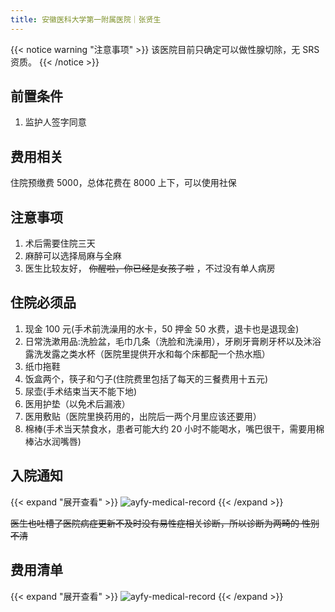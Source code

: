 ```yaml
---
title: 安徽医科大学第一附属医院｜张贤生
---
```


{{< notice warning "注意事项" >}} 该医院目前只确定可以做性腺切除，无 SRS 资质。 {{< /notice >}}

## 前置条件

1. 监护人签字同意

## 费用相关

住院预缴费 5000，总体花费在 8000 上下，可以使用社保

## 注意事项

1. 术后需要住院三天
1. 麻醉可以选择局麻与全麻
1. 医生比较友好， ~~你醒啦，你已经是女孩子啦~~ ，不过没有单人病房

## 住院必须品

1. 现金 100 元(手术前洗澡用的水卡，50 押金 50 水费，退卡也是退现金)
1. 日常洗漱用品:洗脸盆，毛巾几条（洗脸和洗澡用），牙刷牙膏刷牙杯以及沐浴露洗发露之类水杯（医院里提供开水和每个床都配一个热水瓶）
1. 纸巾拖鞋
1. 饭盒两个，筷子和勺子(住院费里包括了每天的三餐费用十五元)
1. 尿壶(手术结束当天不能下地)
1. 医用护垫（以免术后漏液）
1. 医用敷贴（医院里换药用的，出院后一两个月里应该还要用）
1. 棉棒(手术当天禁食水，患者可能大约 20 小时不能喝水，嘴巴很干，需要用棉棒沾水润嘴唇)

## 入院通知

{{< expand "展开查看" >}} ![ayfy-medical-record](ayfy-medical-record.jpg) {{<
/expand >}}

~~医生也吐槽了医院病症更新不及时没有易性症相关诊断，所以诊断为两畸的 性别不清~~

## 费用清单

{{< expand "展开查看" >}} ![ayfy-medical-record](ayfy-bill.jpg) {{< /expand >}}
